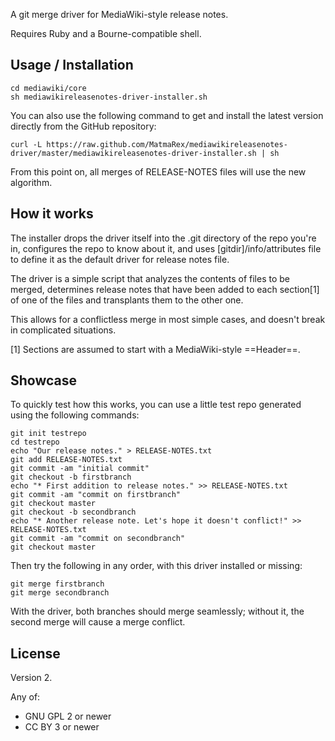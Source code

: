 A git merge driver for MediaWiki-style release notes.

Requires Ruby and a Bourne-compatible shell.

Usage / Installation
--------------------

    cd mediawiki/core
    sh mediawikireleasenotes-driver-installer.sh

You can also use the following command to get and install the latest version
directly from the GitHub repository:

    curl -L https://raw.github.com/MatmaRex/mediawikireleasenotes-driver/master/mediawikireleasenotes-driver-installer.sh | sh

From this point on, all merges of RELEASE-NOTES files will use the new algorithm.

How it works
------------

The installer drops the driver itself into the .git directory of the repo you're in,
configures the repo to know about it, and uses [gitdir]/info/attributes file to
define it as the default driver for release notes file.

The driver is a simple script that analyzes the contents of files to be merged,
determines release notes that have been added to each section[1] of one of the
files and transplants them to the other one.

This allows for a conflictless merge in most simple cases, and doesn't break in
complicated situations.

[1] Sections are assumed to start with a MediaWiki-style ==Header==.

Showcase
--------

To quickly test how this works, you can use a little test repo generated using
the following commands:

    git init testrepo
    cd testrepo
    echo "Our release notes." > RELEASE-NOTES.txt
    git add RELEASE-NOTES.txt
    git commit -am "initial commit"
    git checkout -b firstbranch
    echo "* First addition to release notes." >> RELEASE-NOTES.txt
    git commit -am "commit on firstbranch"
    git checkout master
    git checkout -b secondbranch
    echo "* Another release note. Let's hope it doesn't conflict!" >> RELEASE-NOTES.txt
    git commit -am "commit on secondbranch"
    git checkout master

Then try the following in any order, with this driver installed or missing:

    git merge firstbranch
    git merge secondbranch

With the driver, both branches should merge seamlessly; without it, the second
merge will cause a merge conflict.

License
-------

Version 2.

Any of:
* GNU GPL 2 or newer
* CC BY 3 or newer

